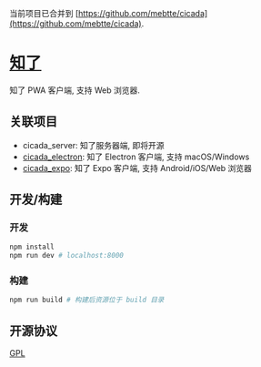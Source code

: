 当前项目已合并到 [https://github.com/mebtte/cicada](https://github.com/mebtte/cicada).

# [知了](https://cicada.mebtte.com)

知了 PWA 客户端, 支持 Web 浏览器.

## 关联项目

- cicada_server: 知了服务器端, 即将开源
- [cicada_electron](https://github.com/mebtte/cicada_electron): 知了 Electron 客户端, 支持 macOS/Windows
- [cicada_expo](https://github.com/mebtte/cicada_expo): 知了 Expo 客户端, 支持 Android/iOS/Web 浏览器

## 开发/构建

### 开发

```bash
npm install
npm run dev # localhost:8000
```

### 构建

```bash
npm run build # 构建后资源位于 build 目录
```

## 开源协议

[GPL](./license)
